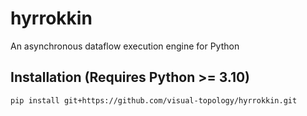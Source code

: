 # hyrrokkin

An asynchronous dataflow execution engine for Python

## Installation (Requires Python >= 3.10)

```
pip install git+https://github.com/visual-topology/hyrrokkin.git
```